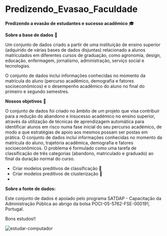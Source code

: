 # Predizendo_Evasao_Faculdade

**Predizendo a evasão de estudantes e sucesso acadêmico** 🎓

**Sobre a base de dados** 🎲

Um conjunto de dados criado a partir de uma instituição de ensino superior (adquirido de várias bases de dados disjuntas) relacionado a alunos matriculados em diferentes cursos de graduação, como agronomia, design, educação, enfermagem, jornalismo, administração, serviço social e tecnologias.

O conjunto de dados inclui informações conhecidas no momento da matrícula do aluno (percurso acadêmico, demografia e fatores socioeconômicos) e o desempenho acadêmico do aluno no final do primeiro e segundo semestres.

**Nossos objetivos** 🚀

O conjunto de dados foi criado no âmbito de um projeto que visa contribuir para a redução do abandono e insucesso académico no ensino superior, através da utilização de técnicas de aprendizagem automática para identificar alunos em risco numa fase inicial do seu percurso académico, de modo a que estratégias de apoio aos mesmos possam ser postas em prática. O conjunto de dados inclui informações conhecidas no momento da matrícula do aluno, trajetória acadêmica, demografia e fatores socioeconômicos. O problema é formulado como uma tarefa de classificação de três categorias (abandono, matriculado e graduado) ao final da duração normal do curso.

- Criar modelos preditivos de classificação 🎯
- Criar modelos preditivos de clusterização 🧩
- 
**Sobre a fonte de dados:**
  
Este conjunto de dados é apoiado pelo programa SATDAP - Capacitação da Administração Pública ao abrigo da bolsa POCI-05-5762-FSE-000191, Portugal.

Bons estudos!!

![estudar-computador](https://github.com/AnaRaquelCafe/Predizendo_Evasao_Faculdade/assets/46449538/bab71cc9-2cf4-47a0-a443-9efe7decb1f8)



